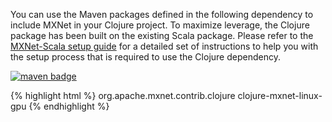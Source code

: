 You can use the Maven packages defined in the following dependency to include MXNet in your Clojure
project. To maximize leverage, the Clojure package has been built on the existing Scala package. Please
refer to the [MXNet-Scala setup guide]({{'/get_started/scala_setup'|relative_url}}) for a detailed set of instructions
to help you with the setup process that is required to use the Clojure dependency.

<a href="https://mvnrepository.com/artifact/org.apache.mxnet.contrib.clojure/clojure-mxnet-linux-gpu"><img
        src="https://img.shields.io/badge/org.apache.mxnet-linux gpu-green.svg"
        alt="maven badge"/></a>

{% highlight html %}
<dependency>
    <groupId>org.apache.mxnet.contrib.clojure</groupId>
    <artifactId>clojure-mxnet-linux-gpu</artifactId>
</dependency>
{% endhighlight %}